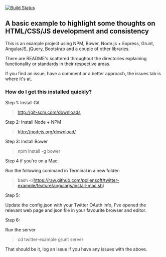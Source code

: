[![Build Status](https://travis-ci.org/pollensoft/twitter-example.png?branch=feature/angularjs)](https://travis-ci.org/pollensoft/twitter-example)

A basic example to highlight some thoughts on HTML/CSS/JS development and consistency
-------------------------------------------------------------------------------------

This is an example project using NPM, Bower, Node.js + Express, Grunt, AngularJS, jQuery, Bootstrap and a couple of other libraries.

There are README's scattered throughout the directories explaining functionality or standards in their respective areas.

If you find an issue, have a comment or a better approach, the issues tab is where it's at.

### How do I get this installed quickly?

Step 1: Install Git

> http://git-scm.com/downloads

Step 2: Install Node + NPM

> http://nodejs.org/download/

Step 3: Install Bower

> npm install -g bower

Step 4 if you're on a Mac:

Run the following command in Terminal in a new folder:

> bash <(https://raw.github.com/pollensoft/twitter-example/feature/angularjs/install-mac.sh)

Step 5:

Update the config.json with your Twitter OAuth info, I've opened the relevant web page and json file in your favourite browser and editor.

Step 6:

Run the server

> cd twitter-example
> grunt server

That should be it, log an issue if you have any issues with the above.
